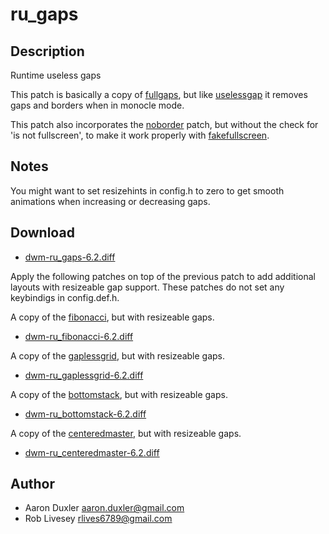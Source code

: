 ru\_gaps
========

Description
-----------
Runtime useless gaps

This patch is basically a copy of [fullgaps](../fullgaps/),
but like [uselessgap](../uselessgap/) it removes gaps and borders when in monocle mode. 

This patch also incorporates the [noborder](../noborder/) patch, but without the check
for 'is not fullscreen', to make it work properly with [fakefullscreen](../fakefullscreen).

Notes
-----
You might want to set resizehints in config.h to zero to get smooth animations when increasing or decreasing gaps.

Download
--------
* [dwm-ru\_gaps-6.2.diff](dwm-ru_gaps-6.2.diff)

Apply the following patches on top of the previous patch to add 
additional layouts with resizeable gap support.
These patches do not set any keybindigs in config.def.h.

A copy of the [fibonacci](../fibonacci/), but with resizeable gaps.
* [dwm-ru\_fibonacci-6.2.diff](dwm-ru_fibonacci-6.2.diff)

A copy of the [gaplessgrid](../gaplessgrid/), but with resizeable gaps.
* [dwm-ru\_gaplessgrid-6.2.diff](dwm-ru_gaplessgrid-6.2.diff)

A copy of the [bottomstack](../bottomstack/), but with resizeable gaps.
* [dwm-ru\_bottomstack-6.2.diff](dwm-ru_bottomstack-6.2.diff)

A copy of the [centeredmaster](../centeredmaster/), but with resizeable gaps.
* [dwm-ru\_centeredmaster-6.2.diff](dwm-ru_centeredmaster-6.2.diff)

Author
------
* Aaron Duxler <aaron.duxler@gmail.com>
* Rob Livesey <rlives6789@gmail.com>
